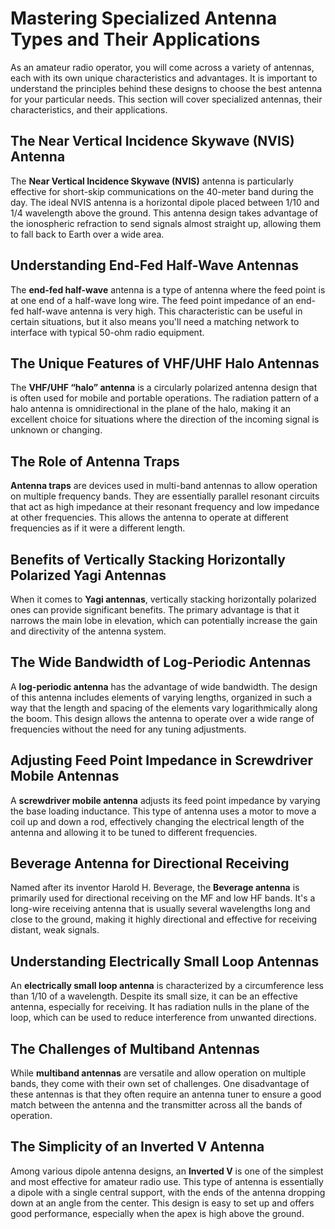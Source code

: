 # Mastering Specialized Antenna Types and Their Applications

As an amateur radio operator, you will come across a variety of antennas, each with its own unique characteristics and advantages. It is important to understand the principles behind these designs to choose the best antenna for your particular needs. This section will cover specialized antennas, their characteristics, and their applications. 

## The Near Vertical Incidence Skywave (NVIS) Antenna

The **Near Vertical Incidence Skywave (NVIS)** antenna is particularly effective for short-skip communications on the 40-meter band during the day. The ideal NVIS antenna is a horizontal dipole placed between 1/10 and 1/4 wavelength above the ground. This antenna design takes advantage of the ionospheric refraction to send signals almost straight up, allowing them to fall back to Earth over a wide area.

## Understanding End-Fed Half-Wave Antennas

The **end-fed half-wave** antenna is a type of antenna where the feed point is at one end of a half-wave long wire. The feed point impedance of an end-fed half-wave antenna is very high. This characteristic can be useful in certain situations, but it also means you'll need a matching network to interface with typical 50-ohm radio equipment.

## The Unique Features of VHF/UHF Halo Antennas

The **VHF/UHF “halo” antenna** is a circularly polarized antenna design that is often used for mobile and portable operations. The radiation pattern of a halo antenna is omnidirectional in the plane of the halo, making it an excellent choice for situations where the direction of the incoming signal is unknown or changing.

## The Role of Antenna Traps

**Antenna traps** are devices used in multi-band antennas to allow operation on multiple frequency bands. They are essentially parallel resonant circuits that act as high impedance at their resonant frequency and low impedance at other frequencies. This allows the antenna to operate at different frequencies as if it were a different length.

## Benefits of Vertically Stacking Horizontally Polarized Yagi Antennas

When it comes to **Yagi antennas**, vertically stacking horizontally polarized ones can provide significant benefits. The primary advantage is that it narrows the main lobe in elevation, which can potentially increase the gain and directivity of the antenna system.

## The Wide Bandwidth of Log-Periodic Antennas

A **log-periodic antenna** has the advantage of wide bandwidth. The design of this antenna includes elements of varying lengths, organized in such a way that the length and spacing of the elements vary logarithmically along the boom. This design allows the antenna to operate over a wide range of frequencies without the need for any tuning adjustments.

## Adjusting Feed Point Impedance in Screwdriver Mobile Antennas

A **screwdriver mobile antenna** adjusts its feed point impedance by varying the base loading inductance. This type of antenna uses a motor to move a coil up and down a rod, effectively changing the electrical length of the antenna and allowing it to be tuned to different frequencies.

## Beverage Antenna for Directional Receiving

Named after its inventor Harold H. Beverage, the **Beverage antenna** is primarily used for directional receiving on the MF and low HF bands. It's a long-wire receiving antenna that is usually several wavelengths long and close to the ground, making it highly directional and effective for receiving distant, weak signals.

## Understanding Electrically Small Loop Antennas

An **electrically small loop antenna** is characterized by a circumference less than 1/10 of a wavelength. Despite its small size, it can be an effective antenna, especially for receiving. It has radiation nulls in the plane of the loop, which can be used to reduce interference from unwanted directions.

## The Challenges of Multiband Antennas

While **multiband antennas** are versatile and allow operation on multiple bands, they come with their own set of challenges. One disadvantage of these antennas is that they often require an antenna tuner to ensure a good match between the antenna and the transmitter across all the bands of operation.

## The Simplicity of an Inverted V Antenna

Among various dipole antenna designs, an **Inverted V** is one of the simplest and most effective for amateur radio use. This type of antenna is essentially a dipole with a single central support, with the ends of the antenna dropping down at an angle from the center. This design is easy to set up and offers good performance, especially when the apex is high above the ground.